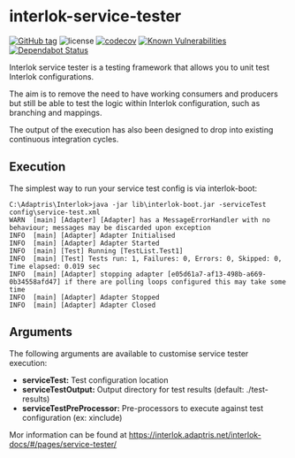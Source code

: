 # interlok-service-tester
[![GitHub tag](https://img.shields.io/github/tag/adaptris/interlok-service-tester.svg)](https://github.com/adaptris/interlok-service-tester/tags) ![license](https://img.shields.io/github/license/adaptris/interlok-service-tester.svg) [![codecov](https://codecov.io/gh/adaptris/interlok-service-tester/branch/develop/graph/badge.svg)](https://codecov.io/gh/adaptris/interlok-service-tester) [![Known Vulnerabilities](https://snyk.io/test/github/adaptris/interlok-service-tester/badge.svg?targetFile=build.gradle)](https://snyk.io/test/github/adaptris/interlok-service-tester?targetFile=build.gradle) [![Dependabot Status](https://api.dependabot.com/badges/status?host=github&repo=adaptris/interlok-service-tester)](https://dependabot.com)

Interlok service tester is a testing framework that allows you to unit test Interlok configurations.

The aim is to remove the need to have working consumers and producers but still be able to test the logic within Interlok configuration, such as branching and mappings.

The output of the execution has also been designed to drop into existing continuous integration cycles.

## Execution

The simplest way to run your service test config is via interlok-boot:

```
C:\Adaptris\Interlok>java -jar lib\interlok-boot.jar -serviceTest config\service-test.xml
WARN  [main] [Adapter] [Adapter] has a MessageErrorHandler with no behaviour; messages may be discarded upon exception
INFO  [main] [Adapter] Adapter Initialised
INFO  [main] [Adapter] Adapter Started
INFO  [main] [Test] Running [TestList.Test1]
INFO  [main] [Test] Tests run: 1, Failures: 0, Errors: 0, Skipped: 0, Time elapsed: 0.019 sec
INFO  [main] [Adapter] stopping adapter [e05d61a7-af13-498b-a669-0b34558afd47] if there are polling loops configured this may take some time
INFO  [main] [Adapter] Adapter Stopped
INFO  [main] [Adapter] Adapter Closed
```

## Arguments

The following arguments are available to customise service tester execution:

- **serviceTest:** Test configuration location
- **serviceTestOutput:** Output directory for test results (default: ./test-results)
- **serviceTestPreProcessor:** Pre-processors to execute against test configuration (ex: xinclude)


Mor information can be found at https://interlok.adaptris.net/interlok-docs/#/pages/service-tester/
